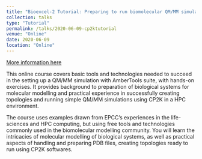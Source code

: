 ```yaml
---
title: "Bioexcel-2 Tutorial: Preparing to run biomolecular QM/MM simulations with CP2K using AmberTools Online"
collection: talks
type: "Tutorial"
permalink: /talks/2020-06-09-cp2ktutorial
venue: "Online"
date: 2020-06-09
location: "Online"
---
```


[More information here](https://bioexcel.eu/events/preparing-to-run-biomolecular-qm-mm-simulations-with-cp2k-using-ambertools-online/)

This online course covers basic tools and technologies needed to succeed in the setting up a QM/MM simulation with AmberTools suite, with hands-on exercises. It provides background to preparation of biological systems for molecular modelling and practical experience in successfully creating topologies and running simple QM/MM simulations using CP2K in a HPC environment.

The course uses examples drawn from EPCC’s experiences in the life-sciences and HPC computing, but using free tools and technologies commonly used in the biomolecular modelling community. You will learn the intricacies of molecular modelling of biological systems, as well as practical aspects of handling and preparing PDB files, creating topologies ready to run using CP2K softwares.
